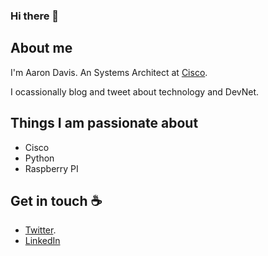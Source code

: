 ### Hi there 👋

## About me

I'm Aaron Davis. An Systems Architect at [Cisco](https://www.cisco.com). 

I ocassionally blog and tweet about technology and DevNet.  


## Things I am passionate about

- Cisco
- Python
- Raspberry PI

## Get in touch :coffee:

- [Twitter](https://twitter.com/dirflash).
- [LinkedIn](https://www.linkedin.com/in/aaronedavis)



<!--
**dirflash/dirflash** is a ✨ _special_ ✨ repository because its `README.md` (this file) appears on your GitHub profile.

Here are some ideas to get you started:

- 🔭 I’m currently working on ...
- 🌱 I’m currently learning ...
- 👯 I’m looking to collaborate on ...
- 🤔 I’m looking for help with ...
- 💬 Ask me about ...
- 📫 How to reach me: ...
- 😄 Pronouns: ...
- ⚡ Fun fact: ...
-->
